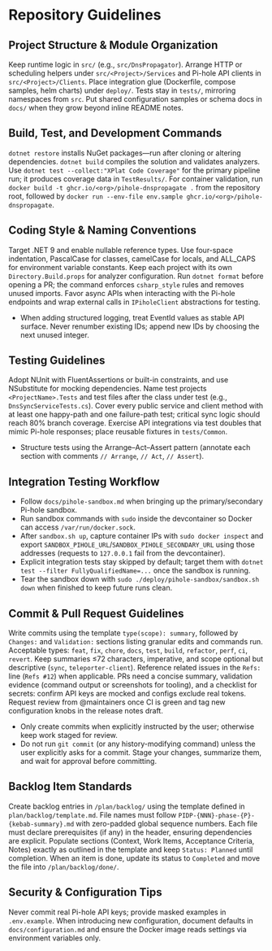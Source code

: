 # Repository Guidelines

## Project Structure & Module Organization
Keep runtime logic in `src/` (e.g., `src/DnsPropagator`). Arrange HTTP or scheduling helpers under `src/<Project>/Services` and Pi-hole API clients in `src/<Project>/Clients`. Place integration glue (Dockerfile, compose samples, helm charts) under `deploy/`. Tests stay in `tests/`, mirroring namespaces from `src`. Put shared configuration samples or schema docs in `docs/` when they grow beyond inline README notes.

## Build, Test, and Development Commands
`dotnet restore` installs NuGet packages—run after cloning or altering dependencies. `dotnet build` compiles the solution and validates analyzers. Use `dotnet test --collect:"XPlat Code Coverage"` for the primary pipeline run; it produces coverage data in `TestResults/`. For container validation, run `docker build -t ghcr.io/<org>/pihole-dnspropagate .` from the repository root, followed by `docker run --env-file env.sample ghcr.io/<org>/pihole-dnspropagate`.

## Coding Style & Naming Conventions
Target .NET 9 and enable nullable reference types. Use four-space indentation, PascalCase for classes, camelCase for locals, and ALL_CAPS for environment variable constants. Keep each project with its own `Directory.Build.props` for analyzer configuration. Run `dotnet format` before opening a PR; the command enforces `csharp_style` rules and removes unused imports. Favor async APIs when interacting with the Pi-hole endpoints and wrap external calls in `IPiholeClient` abstractions for testing.
- When adding structured logging, treat EventId values as stable API surface. Never renumber existing IDs; append new IDs by choosing the next unused integer.

## Testing Guidelines
Adopt NUnit with FluentAssertions or built-in constraints, and use NSubstitute for mocking dependencies. Name test projects `<ProjectName>.Tests` and test files after the class under test (e.g., `DnsSyncServiceTests.cs`). Cover every public service and client method with at least one happy-path and one failure-path test; critical sync logic should reach 80% branch coverage. Exercise API integrations via test doubles that mimic Pi-hole responses; place reusable fixtures in `tests/Common`.
- Structure tests using the Arrange–Act–Assert pattern (annotate each section with comments `// Arrange`, `// Act`, `// Assert`).

## Integration Testing Workflow
- Follow `docs/pihole-sandbox.md` when bringing up the primary/secondary Pi-hole sandbox.
- Run sandbox commands with `sudo` inside the devcontainer so Docker can access `/var/run/docker.sock`.
- After `sandbox.sh up`, capture container IPs with `sudo docker inspect` and export `SANDBOX_PIHOLE_URL`/`SANDBOX_PIHOLE_SECONDARY_URL` using those addresses (requests to `127.0.0.1` fail from the devcontainer).
- Explicit integration tests stay skipped by default; target them with `dotnet test --filter FullyQualifiedName=...` once the sandbox is running.
- Tear the sandbox down with `sudo ./deploy/pihole-sandbox/sandbox.sh down` when finished to keep future runs clean.

## Commit & Pull Request Guidelines
Write commits using the template `type(scope): summary`, followed by `Changes:` and `Validation:` sections listing granular edits and commands run. Acceptable types: `feat`, `fix`, `chore`, `docs`, `test`, `build`, `refactor`, `perf`, `ci`, `revert`. Keep summaries ≤72 characters, imperative, and scope optional but descriptive (`sync`, `teleporter-client`). Reference related issues in the `Refs:` line (`Refs #12`) when applicable. PRs need a concise summary, validation evidence (command output or screenshots for tooling), and a checklist for secrets: confirm API keys are mocked and configs exclude real tokens. Request review from @maintainers once CI is green and tag new configuration knobs in the release notes draft.
- Only create commits when explicitly instructed by the user; otherwise keep work staged for review.
- Do not run `git commit` (or any history-modifying command) unless the user explicitly asks for a commit. Stage your changes, summarize them, and wait for approval before committing.

## Backlog Item Standards
Create backlog entries in `/plan/backlog/` using the template defined in `plan/backlog/template.md`. File names must follow `PIDP-{NNN}-phase-{P}-{kebab-summary}.md` with zero-padded global sequence numbers. Each file must declare prerequisites (if any) in the header, ensuring dependencies are explicit. Populate sections (Context, Work Items, Acceptance Criteria, Notes) exactly as outlined in the template and keep `Status: Planned` until completion. When an item is done, update its status to `Completed` and move the file into `/plan/backlog/done/`.

## Security & Configuration Tips
Never commit real Pi-hole API keys; provide masked examples in `.env.example`. When introducing new configuration, document defaults in `docs/configuration.md` and ensure the Docker image reads settings via environment variables only.
